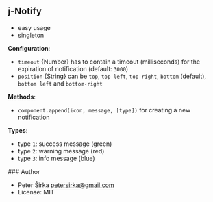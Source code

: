 ## j-Notify

- easy usage
- singleton

__Configuration__:

- `timeout` {Number} has to contain a timeout (milliseconds) for the expiration of notification (default: `3000`)
- `position` {String} can be `top`, `top left`, `top right`, `bottom` (default), `bottom left` and `bottom-right`

__Methods__:

- `component.append(icon, message, [type])` for creating a new notification

__Types__:

- type `1`: success message (green)
- type `2`: warning message (red)
- type `3`: info message (blue)

### Author

- Peter Širka <petersirka@gmail.com>
- License: MIT